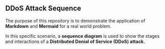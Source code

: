 ## DDoS Attack Sequence
The purpose of this repository is to demonstrate the application of **Markdown** and **Mermaid** for a real world problem.

In this specific scenario, a **sequence diagram** is used to show the stages and interactions of a **Distributed Denial of Service (DDoS) attack.**
